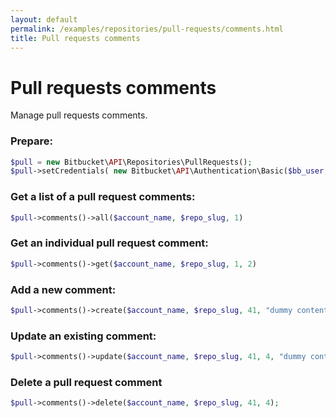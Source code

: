 ```yaml
---
layout: default
permalink: /examples/repositories/pull-requests/comments.html
title: Pull requests comments
---
```


# Pull requests comments

Manage pull requests comments.

### Prepare:

```php
$pull = new Bitbucket\API\Repositories\PullRequests();
$pull->setCredentials( new Bitbucket\API\Authentication\Basic($bb_user, $bb_pass) );
```

### Get a list of a pull request comments:

```php
$pull->comments()->all($account_name, $repo_slug, 1)
```

### Get an individual pull request comment:

```php
$pull->comments()->get($account_name, $repo_slug, 1, 2)
```

### Add a new comment:

```php
$pull->comments()->create($account_name, $repo_slug, 41, "dummy content");
```

### Update an existing comment:

```php
$pull->comments()->update($account_name, $repo_slug, 41, 4, "dummy content [edited]");
```

### Delete a pull request comment

```php
$pull->comments()->delete($account_name, $repo_slug, 41, 4);
```
